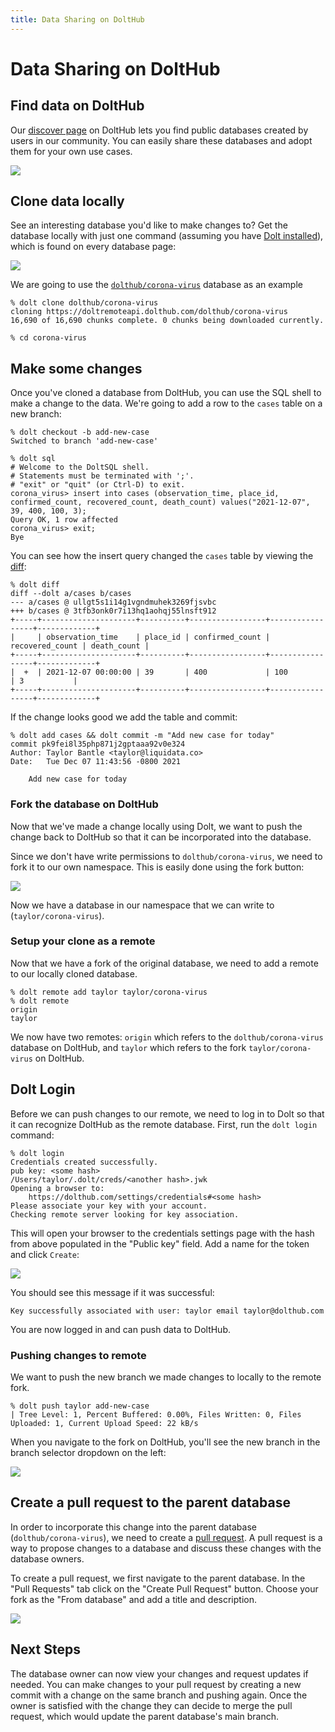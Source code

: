 ```yaml
---
title: Data Sharing on DoltHub
---
```


# Data Sharing on DoltHub

## Find data on DoltHub

Our [discover page](https://www.dolthub.com/discover) on DoltHub lets you find public databases created by users in our community. You can easily share these databases and adopt them for your own use cases.

![](../../.gitbook/assets/discover-covid-search.png)

## Clone data locally

See an interesting database you'd like to make changes to? Get the database locally with just one command (assuming you have [Dolt installed](../installation.md)), which is found on every database page:

![](../../.gitbook/assets/dolt-clone-corona-virus.png)

We are going to use the [`dolthub/corona-virus`](https://www.dolthub.com/repositories/dolthub/corona-virus) database as an example

```
% dolt clone dolthub/corona-virus
cloning https://doltremoteapi.dolthub.com/dolthub/corona-virus
16,690 of 16,690 chunks complete. 0 chunks being downloaded currently.

% cd corona-virus
```

## Make some changes

Once you've cloned a database from DoltHub, you can use the SQL shell to make a change to the data. We're going to add a row to the `cases` table on a new branch:

```
% dolt checkout -b add-new-case
Switched to branch 'add-new-case'

% dolt sql
# Welcome to the DoltSQL shell.
# Statements must be terminated with ';'.
# "exit" or "quit" (or Ctrl-D) to exit.
corona_virus> insert into cases (observation_time, place_id, confirmed_count, recovered_count, death_count) values("2021-12-07", 39, 400, 100, 3);
Query OK, 1 row affected
corona_virus> exit;
Bye
```

You can see how the insert query changed the `cases` table by viewing the [diff](../../concepts/dolt/git/diff.md):

```
% dolt diff
diff --dolt a/cases b/cases
--- a/cases @ ullgt5s1i14g1vgndmuhek3269fjsvbc
+++ b/cases @ 3tfb3onk0r7i13hq1aohqj55lnsft912
+-----+---------------------+----------+-----------------+-----------------+-------------+
|     | observation_time    | place_id | confirmed_count | recovered_count | death_count |
+-----+---------------------+----------+-----------------+-----------------+-------------+
|  +  | 2021-12-07 00:00:00 | 39       | 400             | 100             | 3           |
+-----+---------------------+----------+-----------------+-----------------+-------------+
```

If the change looks good we add the table and commit:

```
% dolt add cases && dolt commit -m "Add new case for today"
commit pk9fei8l35php871j2gptaaa92v0e324
Author: Taylor Bantle <taylor@liquidata.co>
Date:   Tue Dec 07 11:43:56 -0800 2021

	Add new case for today

```

### Fork the database on DoltHub

Now that we've made a change locally using Dolt, we want to push the change back to DoltHub so that it can be incorporated into the database.

Since we don't have write permissions to `dolthub/corona-virus`, we need to fork it to our own namespace. This is easily done using the fork button:

![](../../.gitbook/assets/fork-corona-virus.png)

Now we have a database in our namespace that we can write to (`taylor/corona-virus`).

### Setup your clone as a remote

Now that we have a fork of the original database, we need to add a remote to our locally cloned database.

```
% dolt remote add taylor taylor/corona-virus
% dolt remote
origin
taylor
```

We now have two remotes: `origin` which refers to the `dolthub/corona-virus` database on DoltHub, and `taylor` which refers to the fork `taylor/corona-virus` on DoltHub.

## Dolt Login

Before we can push changes to our remote, we need to log in to Dolt so that it can recognize DoltHub as the remote database. First, run the `dolt login` command:

```
% dolt login
Credentials created successfully.
pub key: <some hash>
/Users/taylor/.dolt/creds/<another hash>.jwk
Opening a browser to:
	https://dolthub.com/settings/credentials#<some hash>
Please associate your key with your account.
Checking remote server looking for key association.
```

This will open your browser to the credentials settings page with the hash from above populated in the "Public key" field. Add a name for the token and click `Create`:

![](../../.gitbook/assets/dolthub-add-cred.png)

You should see this message if it was successful:

```
Key successfully associated with user: taylor email taylor@dolthub.com
```

You are now logged in and can push data to DoltHub.

### Pushing changes to remote

We want to push the new branch we made changes to locally to the remote fork.

```
% dolt push taylor add-new-case
| Tree Level: 1, Percent Buffered: 0.00%, Files Written: 0, Files Uploaded: 1, Current Upload Speed: 22 kB/s
```

When you navigate to the fork on DoltHub, you'll see the new branch in the branch selector dropdown on the left:

![](../../.gitbook/assets/new-dolthub-branch-corona.png)

## Create a pull request to the parent database

In order to incorporate this change into the parent database (`dolthub/corona-virus`), we need to create a [pull request](../../concepts/dolthub/prs.md). A pull request is a way to propose changes to a database and discuss these changes with the database owners.

To create a pull request, we first navigate to the parent database. In the "Pull Requests" tab click on the "Create Pull Request" button. Choose your fork as the "From database" and add a title and description.

![](../../.gitbook/assets/new-pull-corona.png)

## Next Steps

The database owner can now view your changes and request updates if needed. You can make changes to your pull request by creating a new commit with a change on the same branch and pushing again. Once the owner is satisfied with the change they can decide to merge the pull request, which would update the parent database's main branch.
